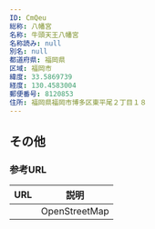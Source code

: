 ```yaml
---
ID: CmQeu
総称: 八幡宮
名称: 牛頭天王八幡宮
名称読み: null
別名: null
都道府県: 福岡県
区域: 福岡市
緯度: 33.5869739
経度: 130.4583004
郵便番号: 8120853
住所: 福岡県福岡市博多区東平尾２丁目１８
---
```


## その他

### 参考URL

| URL | 説明          |
| --- | ------------- |
|     | OpenStreetMap |
